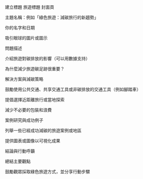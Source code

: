 建立標題
旅遊標題
封面頁

主題名稱：例如「綠色旅遊：減碳旅行的新趨勢」

你的名字和日期

吸引眼球的圖片或圖示

問題描述

介紹旅遊對碳排放的影響（可以用數據支持）

為什麼減少旅遊碳足跡很重要？

解決方案與減碳策略

鼓勵使用公共交通、共享交通工具或非碳排放的交通工具（例如腳踏車）

提倡選擇近距離旅行或當地探索

減少不必要的包裝和浪費

案例研究與成功例子

列舉一些已經成功減碳的旅遊案例或地區

提供圖表或圖像以可視化成果

結論與行動呼籲

總結主要觀點

鼓勵觀眾採取綠色旅遊方式，並分享行動步驟
